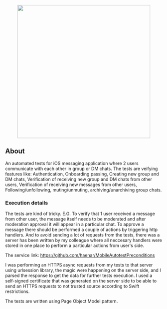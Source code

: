 <p align="center">
      <img src="https://i.ibb.co/bRhNT9w/Open-icon.jpg" width="426">
</p>

## About

An automated tests for iOS messaging application where 2 users communicate with each other in group or DM chats. The tests are veifying features like: Authentication, Onboarding passing, Creating new group and DM chats, Verification of receiving new group and DM chats from other users, Verification of receiving new messages from other users, Following/unfollowing, muting/unmuting, archiving/unarchiving group chats.

### Execution details

The tests are kind of tricky. E.G. To verify that 1 user received a message from other user, the message itself needs to be moderated and after moderation approval it will appear in a particular chat. To approve a message there should be performed a couple of actions by triggering http handlers. And to avoid sending a lot of requests from the tests, there was a server has been written by my colleague where all neccesary handlers were stored in one place to perform a particular actions from user's side.

The service link: https://github.com/haenar/MobileAutotestPreconditions

I was performing an HTTPS async requests from my tests to that server using urlsession library, the magic were happening on the server side, and I parsed the response to get the data for further tests execution. I used a self-signed certificate that was generated on the server side to be able to send an HTTPS requests to not trusted source according to Swift restrictions.

The tests are written using Page Object Model pattern.

